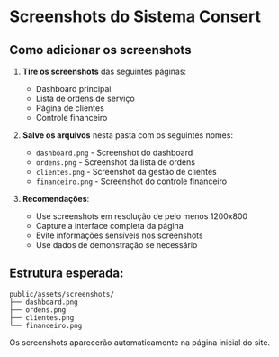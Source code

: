 # Screenshots do Sistema Consert

## Como adicionar os screenshots

1. **Tire os screenshots** das seguintes páginas:
   - Dashboard principal
   - Lista de ordens de serviço
   - Página de clientes
   - Controle financeiro

2. **Salve os arquivos** nesta pasta com os seguintes nomes:
   - `dashboard.png` - Screenshot do dashboard
   - `ordens.png` - Screenshot da lista de ordens
   - `clientes.png` - Screenshot da gestão de clientes
   - `financeiro.png` - Screenshot do controle financeiro

3. **Recomendações**:
   - Use screenshots em resolução de pelo menos 1200x800
   - Capture a interface completa da página
   - Evite informações sensíveis nos screenshots
   - Use dados de demonstração se necessário

## Estrutura esperada:
```
public/assets/screenshots/
├── dashboard.png
├── ordens.png
├── clientes.png
└── financeiro.png
```

Os screenshots aparecerão automaticamente na página inicial do site.